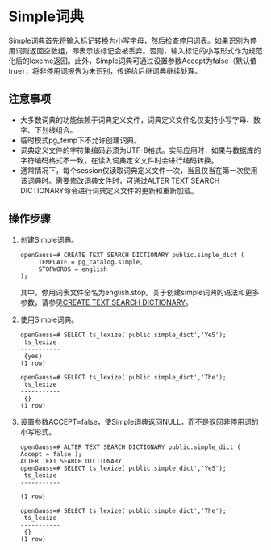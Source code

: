 # Simple词典<a name="ZH-CN_TOPIC_0289900949"></a>

Simple词典首先将输入标记转换为小写字母，然后检查停用词表。如果识别为停用词则返回空数组，即表示该标记会被丢弃。否则，输入标记的小写形式作为规范化后的lexeme返回。此外，Simple词典可通过设置参数Accept为false（默认值true），将非停用词报告为未识别，传递给后继词典继续处理。

## 注意事项<a name="zh-cn_topic_0283137253_zh-cn_topic_0237122036_section1750055382816"></a>

-   大多数词典的功能依赖于词典定义文件，词典定义文件名仅支持小写字母、数字、下划线组合。
-   临时模式pg\_temp下不允许创建词典。
-   词典定义文件的字符集编码必须为UTF-8格式。实际应用时，如果与数据库的字符编码格式不一致，在读入词典定义文件时会进行编码转换。
-   通常情况下，每个session仅读取词典定义文件一次，当且仅当在第一次使用该词典时。需要修改词典文件时，可通过ALTER TEXT SEARCH DICTIONARY命令进行词典定义文件的更新和重新加载。

## 操作步骤<a name="zh-cn_topic_0283137253_zh-cn_topic_0237122036_section75460100182"></a>

1.  创建Simple词典。

    ```
    openGauss=# CREATE TEXT SEARCH DICTIONARY public.simple_dict (
         TEMPLATE = pg_catalog.simple,
         STOPWORDS = english
    );
    ```

    其中，停用词表文件全名为english.stop。关于创建simple词典的语法和更多参数，请参见[CREATE TEXT SEARCH DICTIONARY](CREATE-TEXT-SEARCH-DICTIONARY.md)。

2.  使用Simple词典。

    ```
    openGauss=# SELECT ts_lexize('public.simple_dict','YeS');
     ts_lexize 
    -----------
     {yes}
    (1 row)
    
    openGauss=# SELECT ts_lexize('public.simple_dict','The');
     ts_lexize 
    -----------
     {}
    (1 row)
    ```

3.  设置参数ACCEPT=false，使Simple词典返回NULL，而不是返回非停用词的小写形式。

    ```
    openGauss=# ALTER TEXT SEARCH DICTIONARY public.simple_dict ( Accept = false );
    ALTER TEXT SEARCH DICTIONARY
    openGauss=# SELECT ts_lexize('public.simple_dict','YeS');
     ts_lexize 
    -----------
    
    (1 row)
    
    openGauss=# SELECT ts_lexize('public.simple_dict','The');
     ts_lexize 
    -----------
     {}
    (1 row)
    ```


